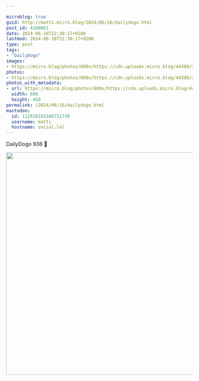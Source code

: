 ```yaml
---

microblog: true
guid: http://matti.micro.blog/2024/06/16/dailydogo.html
post_id: 4160061
date: 2024-06-16T22:30:17+0200
lastmod: 2024-06-16T22:30:17+0200
type: post
tags:
- "DailyDogo"
images:
- https://micro.blog/photos/600x/https://cdn.uploads.micro.blog/44388/2024/dc5f8e6aab7246adb3161d0f821bf90c.jpg
photos:
- https://micro.blog/photos/600x/https://cdn.uploads.micro.blog/44388/2024/dc5f8e6aab7246adb3161d0f821bf90c.jpg
photos_with_metadata:
- url: https://micro.blog/photos/600x/https://cdn.uploads.micro.blog/44388/2024/dc5f8e6aab7246adb3161d0f821bf90c.jpg
  width: 600
  height: 450
permalink: /2024/06/16/dailydogo.html
mastodon:
  id: 112628193346721730
  username: matti
  hostname: social.lol
---
```

DailyDogo 936 🐶

<img src="/media/uploads/2024/dc5f8e6aab7246adb3161d0f821bf90c.jpg" width="600" alt="" />
